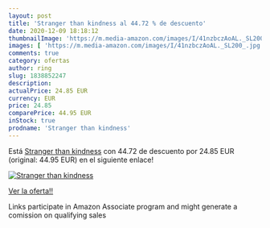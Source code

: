 ```yaml
---
layout: post
title: 'Stranger than kindness al 44.72 % de descuento'
date: 2020-12-09 18:18:12
thumbnailImage: 'https://m.media-amazon.com/images/I/41nzbczAoAL._SL200_.jpg'
images: [ 'https://m.media-amazon.com/images/I/41nzbczAoAL._SL200_.jpg' ]
comments: true
category: ofertas
author: ring
slug: 1838852247
description:
actualPrice: 24.85 EUR
currency: EUR
price: 24.85
comparePrice: 44.95 EUR
inStock: true
prodname: 'Stranger than kindness'
---
```


Está [Stranger than kindness](https://www.amazon.it/dp/1838852247/?tag=tolees00-21) con 44.72 de descuento por 24.85 EUR (original: 44.95 EUR) en el siguiente enlace!

[![Stranger than kindness](https://m.media-amazon.com/images/I/41nzbczAoAL._SL200_.jpg)](https://www.amazon.it/dp/1838852247/?tag=tolees00-21)

[Ver la oferta!!](https://www.amazon.it/dp/1838852247/?tag=tolees00-21)

Links participate in Amazon Associate program and might generate a comission on qualifying sales


